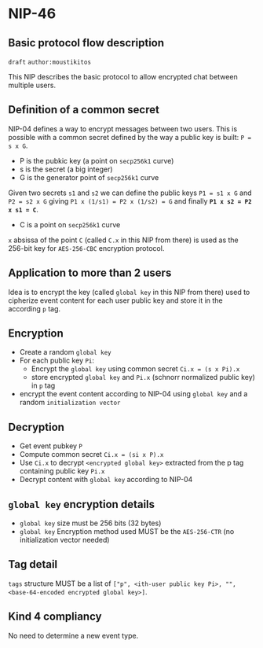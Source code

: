 # NIP-46

## Basic protocol flow description

`draft` `author:moustikitos`

This NIP describes the basic protocol to allow encrypted chat between multiple users.

## Definition of a common secret

NIP-04 defines a way to encrypt messages between two users.
This is possible with a common secret defined by the way a public key is built: `P = s x G`.

- P is the pubkic key (a point on `secp256k1` curve)
- s is the secret (a big integer)
- G is the generator point of `secp256k1` curve

Given two secrets `s1` and `s2` we can define the public keys `P1 = s1 x G` and `P2 = s2 x G` giving `P1 x (1/s1) = P2 x (1/s2) = G` and finally **`P1 x s2 = P2 x s1 = C`**.

- C is a point on `secp256k1` curve

`x` absissa of the point `C` (called `C.x` in this NIP from there) is used as the 256-bit key for `AES-256-CBC` encryption protocol.

## Application to more than 2 users

Idea is to encrypt the key (called `global key` in this NIP from there) used to cipherize event content for each user public key and store it in the according `p` tag.

## Encryption

- Create a random `global key`
- For each public key `Pi`:
  - Encrypt the `global key` using common secret `Ci.x = (s x Pi).x`
  - store encrypted `global key` and `Pi.x` (schnorr normalized public key) in `p` tag
- encrypt the event content according to NIP-04 using `global key` and a random `initialization vector`

## Decryption

- Get event pubkey `P`
- Compute common secret `Ci.x = (si x P).x`
- Use `Ci.x` to decrypt `<encrypted global key>` extracted from the p tag containing public key `Pi.x`
- Decrypt content with `global key` according to NIP-04

## `global key` encryption details

- `global key` size must be 256 bits (32 bytes)
- `global key` Encryption method used MUST be the `AES-256-CTR` (no initialization vector needed)

## Tag detail
`tags` structure MUST be a list of `["p", <ith-user public key Pi>, "", <base-64-encoded encrypted global key>]`.

## Kind 4 compliancy

No need to determine a new event type.


